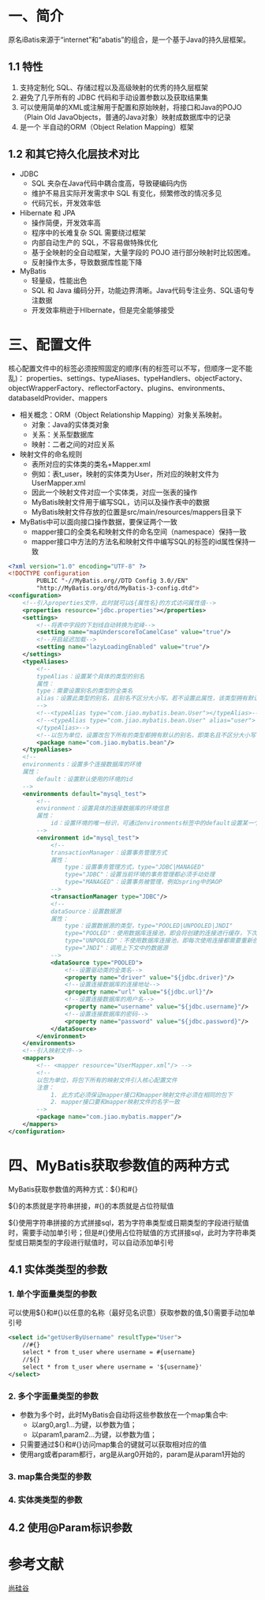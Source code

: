 # 一、简介

原名iBatis来源于“internet”和“abatis”的组合，是一个基于Java的持久层框架。

## 1.1 特性

1. 支持定制化 SQL、存储过程以及高级映射的优秀的持久层框架
2. 避免了几乎所有的 JDBC 代码和手动设置参数以及获取结果集
3. 可以使用简单的XML或注解用于配置和原始映射，将接口和Java的POJO（Plain Old JavaObjects，普通的Java对象）映射成数据库中的记录
4. 是一个 半自动的ORM（Object Relation Mapping）框架

## 1.2 和其它持久化层技术对比

* JDBC
  * SQL 夹杂在Java代码中耦合度高，导致硬编码内伤
  * 维护不易且实际开发需求中 SQL 有变化，频繁修改的情况多见
  * 代码冗长，开发效率低
* Hibernate 和 JPA
  * 操作简便，开发效率高
  * 程序中的长难复杂 SQL 需要绕过框架
  * 内部自动生产的 SQL，不容易做特殊优化
  * 基于全映射的全自动框架，大量字段的 POJO 进行部分映射时比较困难。
  * 反射操作太多，导致数据库性能下降
* MyBatis
  * 轻量级，性能出色
  * SQL 和 Java 编码分开，功能边界清晰。Java代码专注业务、SQL语句专注数据
  * 开发效率稍逊于HIbernate，但是完全能够接受

# 三、配置文件

核心配置文件中的标签必须按照固定的顺序(有的标签可以不写，但顺序一定不能乱)： properties、settings、typeAliases、typeHandlers、objectFactory、objectWrapperFactory、reflectorFactory、plugins、environments、databaseIdProvider、mappers

* 相关概念：ORM（Object Relationship Mapping）对象关系映射。
    * 对象：Java的实体类对象
    * 关系：关系型数据库
    * 映射：二者之间的对应关系
* 映射文件的命名规则
    * 表所对应的实体类的类名+Mapper.xml
    * 例如：表t_user，映射的实体类为User，所对应的映射文件为UserMapper.xml
    * 因此一个映射文件对应一个实体类，对应一张表的操作
    * MyBatis映射文件用于编写SQL，访问以及操作表中的数据
    * MyBatis映射文件存放的位置是src/main/resources/mappers目录下
* MyBatis中可以面向接口操作数据，要保证两个一致
    * mapper接口的全类名和映射文件的命名空间（namespace）保持一致
    * mapper接口中方法的方法名和映射文件中编写SQL的标签的id属性保持一致


``` xml
<?xml version="1.0" encoding="UTF-8" ?>
<!DOCTYPE configuration
        PUBLIC "-//MyBatis.org//DTD Config 3.0//EN"
        "http://MyBatis.org/dtd/MyBatis-3-config.dtd">
<configuration>
    <!--引入properties文件，此时就可以${属性名}的方式访问属性值-->
    <properties resource="jdbc.properties"></properties>
    <settings>
        <!--将表中字段的下划线自动转换为驼峰-->
        <setting name="mapUnderscoreToCamelCase" value="true"/>
        <!--开启延迟加载-->
        <setting name="lazyLoadingEnabled" value="true"/>
    </settings>
    <typeAliases>
        <!--
        typeAlias：设置某个具体的类型的别名
        属性：
        type：需要设置别名的类型的全类名
        alias：设置此类型的别名，且别名不区分大小写。若不设置此属性，该类型拥有默认的别名，即类名
        -->
        <!--<typeAlias type="com.jiao.mybatis.bean.User"></typeAlias>-->
        <!--<typeAlias type="com.jiao.mybatis.bean.User" alias="user">
        </typeAlias>-->
        <!--以包为单位，设置改包下所有的类型都拥有默认的别名，即类名且不区分大小写-->
        <package name="com.jiao.mybatis.bean"/>
    </typeAliases>
    <!--
    environments：设置多个连接数据库的环境
    属性：
        default：设置默认使用的环境的id
    -->
    <environments default="mysql_test">
        <!--
        environment：设置具体的连接数据库的环境信息
        属性：
            id：设置环境的唯一标识，可通过environments标签中的default设置某一个环境的id，表示默认使用的环境
        -->
        <environment id="mysql_test">
            <!--
            transactionManager：设置事务管理方式
            属性：
                type：设置事务管理方式，type="JDBC|MANAGED"
                type="JDBC"：设置当前环境的事务管理都必须手动处理
                type="MANAGED"：设置事务被管理，例如spring中的AOP
            -->
            <transactionManager type="JDBC"/>
            <!--
            dataSource：设置数据源
            属性：
                type：设置数据源的类型，type="POOLED|UNPOOLED|JNDI"
                type="POOLED"：使用数据库连接池，即会将创建的连接进行缓存，下次使用可以从缓存中直接获取，不需要重新创建
                type="UNPOOLED"：不使用数据库连接池，即每次使用连接都需要重新创建
                type="JNDI"：调用上下文中的数据源
            -->
            <dataSource type="POOLED">
                <!--设置驱动类的全类名-->
                <property name="driver" value="${jdbc.driver}"/>
                <!--设置连接数据库的连接地址-->
                <property name="url" value="${jdbc.url}"/>
                <!--设置连接数据库的用户名-->
                <property name="username" value="${jdbc.username}"/>
                <!--设置连接数据库的密码-->
                <property name="password" value="${jdbc.password}"/>
            </dataSource>
        </environment>
    </environments>
    <!--引入映射文件-->
    <mappers>
        <!-- <mapper resource="UserMapper.xml"/> -->
        <!--
        以包为单位，将包下所有的映射文件引入核心配置文件
        注意：
            1. 此方式必须保证mapper接口和mapper映射文件必须在相同的包下
            2. mapper接口要和mapper映射文件的名字一致
        -->
        <package name="com.jiao.mybatis.mapper"/>
    </mappers>
</configuration>
```

# 四、MyBatis获取参数值的两种方式

MyBatis获取参数值的两种方式：${}和#{}

${}的本质就是字符串拼接，#{}的本质就是占位符赋值

${}使用字符串拼接的方式拼接sql，若为字符串类型或日期类型的字段进行赋值时，需要手动加单引号；但是#{}使用占位符赋值的方式拼接sql，此时为字符串类型或日期类型的字段进行赋值时，可以自动添加单引号

## 4.1 实体类类型的参数

### 1. 单个字面量类型的参数

可以使用\${}和#{}以任意的名称（最好见名识意）获取参数的值,${}需要手动加单引号

``` xml 
<select id="getUserByUsername" resultType="User">
    //#{}
    select * from t_user where username = #{username}
    //${}
    select * from t_user where username = '${username}' 
</select>
```
### 2. 多个字面量类型的参数

* 参数为多个时，此时MyBatis会自动将这些参数放在一个map集合中:
  * 以arg0,arg1...为键，以参数为值；
  * 以param1,param2...为键，以参数为值；
* 只需要通过${}和#{}访问map集合的键就可以获取相对应的值
* 使用arg或者param都行，arg是从arg0开始的，param是从param1开始的




### 3. map集合类型的参数
### 4. 实体类类型的参数


## 4.2 使用@Param标识参数


# 参考文献

[尚硅谷](https://www.bilibili.com/video/BV1VP4y1c7j7)